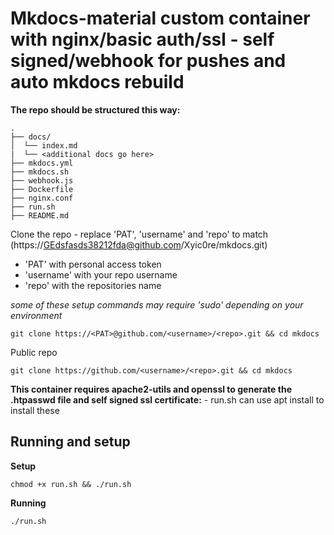 # Mkdocs-material custom container with nginx/basic auth/ssl - self signed/webhook for pushes and auto mkdocs rebuild

**The repo should be structured this way:**

```
.
├── docs/
│  └── index.md
|  └── <additional docs go here>
├── mkdocs.yml
├── mkdocs.sh
├── webhook.js
├── Dockerfile
├── nginx.conf
├── run.sh
├── README.md
```

Clone the repo - replace 'PAT', 'username' and 'repo' to match (https://GEdsfasds38212fda@github.com/Xyic0re/mkdocs.git)
 - 'PAT' with personal access token
 - 'username' with your repo username
 - 'repo' with the repositories name

*some of these setup commands may require 'sudo' depending on your environment*

```
git clone https://<PAT>@github.com/<username>/<repo>.git && cd mkdocs
```
Public repo
```
git clone https://github.com/<username>/<repo>.git && cd mkdocs
```

**This container requires apache2-utils and openssl to generate the .htpasswd file and self signed ssl certificate:** - run.sh can use apt install to install these

## Running and setup

**Setup**
```
chmod +x run.sh && ./run.sh
```

**Running**
```
./run.sh
```
